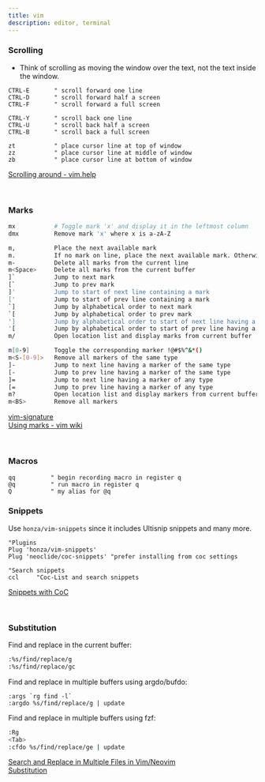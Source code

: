 ```yaml
---
title: vim
description: editor, terminal
---
```


### Scrolling

- Think of scrolling as moving the window over the text, not the text inside the window.

```vim
CTRL-E       " scroll forward one line
CTRL-D       " scroll forward half a screen
CTRL-F       " scroll forward a full screen

CTRL-Y       " scroll back one line
CTRL-U       " scroll back half a screen
CTRL-B       " scroll back a full screen

zt           " place cursor line at top of window
zz           " place cursor line at middle of window
zb           " place cursor line at bottom of window
```

[Scrolling around - vim.help](https://vim.help/03-moving-around#03.7)

<br />

### Marks

```bash
mx           # Toggle mark 'x' and display it in the leftmost column
dmx          Remove mark 'x' where x is a-zA-Z

m,           Place the next available mark
m.           If no mark on line, place the next available mark. Otherwise, remove (first) existing mark.
m-           Delete all marks from the current line
m<Space>     Delete all marks from the current buffer
]`           Jump to next mark
[`           Jump to prev mark
]'           Jump to start of next line containing a mark
['           Jump to start of prev line containing a mark
`]           Jump by alphabetical order to next mark
`[           Jump by alphabetical order to prev mark
']           Jump by alphabetical order to start of next line having a mark
'[           Jump by alphabetical order to start of prev line having a mark
m/           Open location list and display marks from current buffer

m[0-9]       Toggle the corresponding marker !@#$%^&*()
m<S-[0-9]>   Remove all markers of the same type
]-           Jump to next line having a marker of the same type
[-           Jump to prev line having a marker of the same type
]=           Jump to next line having a marker of any type
[=           Jump to prev line having a marker of any type
m?           Open location list and display markers from current buffer
m<BS>        Remove all markers
```

[vim-signature](https://github.com/kshenoy/vim-signature)<br />
[Using marks - vim wiki](https://vim.fandom.com/wiki/Using_marks)

<br />

### Macros

```vim
qq          " begin recording macro in register q
@q          " run macro in register q
Q           " my alias for @q
```

### Snippets

Use `honza/vim-snippets` since it includes Ultisnip snippets and many more.

```vim
"Plugins
Plug 'honza/vim-snippets'
Plug 'neoclide/coc-snippets' "prefer installing from coc settings

"Search snippets
ccl     "Coc-List and search snippets
```

[Snippets with CoC](https://www.chrisatmachine.com/Neovim/17-snippets/)

<br />

### Substitution

Find and replace in the current buffer:

```bash
:%s/find/replace/g
:%s/find/replace/gc
```

Find and replace in multiple buffers using argdo/bufdo:

```
:args `rg find -l`
:argdo %s/find/replace/g | update
```

Find and replace in multiple buffers using fzf:

```bash
:Rg
<Tab>
:cfdo %s/find/replace/ge | update
```

[Search and Replace in Multiple Files in Vim/Neovim](https://jdhao.github.io/2020/03/14/nvim_search_replace_multiple_file/)<br />
[Substitution](https://vim.help/10-making-big-changes#10.2)

<br />

